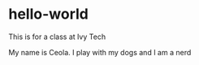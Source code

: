 # hello-world
This is for a class at Ivy Tech

My name is Ceola.  I play with my dogs and I am a nerd
